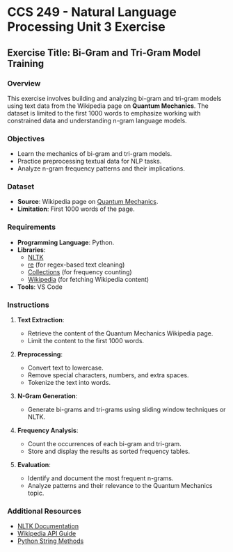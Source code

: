 # CCS 249 - Natural Language Processing Unit 3 Exercise

## Exercise Title: Bi-Gram and Tri-Gram Model Training

### Overview
This exercise involves building and analyzing bi-gram and tri-gram models using text data from the Wikipedia page on **Quantum Mechanics**. The dataset is limited to the first 1000 words to emphasize working with constrained data and understanding n-gram language models.

### Objectives
- Learn the mechanics of bi-gram and tri-gram models.
- Practice preprocessing textual data for NLP tasks.
- Analyze n-gram frequency patterns and their implications.

### Dataset
- **Source**: Wikipedia page on [Quantum Mechanics](https://en.wikipedia.org/wiki/Quantum_mechanics).
- **Limitation**: First 1000 words of the page.

### Requirements
- **Programming Language**: Python.
- **Libraries**: 
  - [NLTK](https://www.nltk.org/)
  - [re](https://docs.python.org/3/library/re.html) (for regex-based text cleaning)
  - [Collections](https://docs.python.org/3/library/collections.html) (for frequency counting)
  - [Wikipedia](https://pypi.org/project/wikipedia-api/) (for fetching Wikipedia content)
- **Tools**: VS Code

### Instructions
1. **Text Extraction**:
   - Retrieve the content of the Quantum Mechanics Wikipedia page.
   - Limit the content to the first 1000 words.

2. **Preprocessing**:
   - Convert text to lowercase.
   - Remove special characters, numbers, and extra spaces.
   - Tokenize the text into words.

3. **N-Gram Generation**:
   - Generate bi-grams and tri-grams using sliding window techniques or NLTK.

4. **Frequency Analysis**:
   - Count the occurrences of each bi-gram and tri-gram.
   - Store and display the results as sorted frequency tables.

5. **Evaluation**:
   - Identify and document the most frequent n-grams.
   - Analyze patterns and their relevance to the Quantum Mechanics topic.

### Additional Resources
- [NLTK Documentation](https://www.nltk.org/)
- [Wikipedia API Guide](https://www.mediawiki.org/wiki/API:Main_page)
- [Python String Methods](https://docs.python.org/3/library/stdtypes.html#string-methods)



